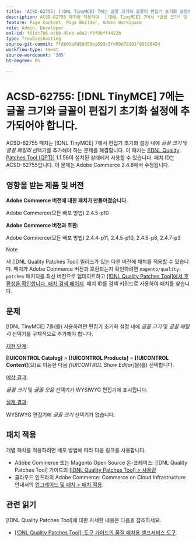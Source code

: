 ```yaml
---
title: 'ACSD-62755: [!DNL TinyMCE] 7에는 글꼴 크기와 글꼴이 편집기 초기화 설정에 추가되어야 합니다.'
description: ACSD-62755 패치를 적용하여  [!DNL TinyMCE] 7에서 *글꼴 크기* 및 *글꼴 패밀리*를 편집기 초기화 설정 내에 특별히 추가해야 하는 Adobe Commerce 문제를 해결합니다.
feature: Page Content, Page Builder, Admin Workspace
role: Admin, Developer
exl-id: f61dc7b6-ac6b-45eb-a0a2-f3f0bff4422b
type: Troubleshooting
source-git-commit: 7fdb02a6d89d50ea593c5fd99d78101f89198424
workflow-type: tm+mt
source-wordcount: '305'
ht-degree: 0%

---
```


# ACSD-62755: [!DNL TinyMCE] 7에는 글꼴 크기와 글꼴이 편집기 초기화 설정에 추가되어야 합니다.

ACSD-62755 패치는 [!DNL TinyMCE] 7에서 편집기 초기화 설정 내에 *글꼴 크기* 및 *글꼴 패밀리* 선택기를 추가해야 하는 문제를 해결합니다. 이 패치는 [[!DNL Quality Patches Tool (QPT)]](/help/tools/quality-patches-tool/quality-patches-tool-to-self-serve-quality-patches.md) 1.1.56이 설치된 상태에서 사용할 수 있습니다. 패치 ID는 ACSD-62755입니다. 이 문제는 Adobe Commerce 2.4.8에서 수정됩니다.

## 영향을 받는 제품 및 버전

**Adobe Commerce 버전에 대한 패치가 만들어졌습니다.**

Adobe Commerce(모든 배포 방법) 2.4.5-p10

**Adobe Commerce 버전과 호환:**

Adobe Commerce(모든 배포 방법) 2.4.4-p11, 2.4.5-p10, 2.4.6-p8, 2.4.7-p3

>[!NOTE]
>
>새 [!DNL Quality Patches Tool] 릴리스가 있는 다른 버전에 패치를 적용할 수 있습니다. 패치가 Adobe Commerce 버전과 호환되는지 확인하려면 `magento/quality-patches` 패키지를 최신 버전으로 업데이트하고 [[!DNL Quality Patches Tool]에서 호환성을 확인합니다. 패치 검색 페이지](https://experienceleague.adobe.com/tools/commerce-quality-patches/index.html). 패치 ID를 검색 키워드로 사용하여 패치를 찾습니다.

## 문제

[!DNL TinyMCE] 7을(를) 사용하려면 편집기 초기화 설정 내에 *글꼴 크기* 및 *글꼴 패밀리* 선택기를 구체적으로 추가해야 합니다.

<u>재현 단계</u>:

**[!UICONTROL Catalog]** > **[!UICONTROL Products]** > **[!UICONTROL Content]**(으)로 이동한 다음 *[!UICONTROL Show Editor]*&#x200B;을(를) 선택합니다.

<u>예상 결과</u>:

*글꼴 크기* 및 *글꼴 모음* 선택기가 WYSIWYG 편집기에 표시됩니다.

<u>실제 결과</u>:

WYSIWYG 편집기에 *글꼴 크기* 선택기가 없습니다.

## 패치 적용

개별 패치를 적용하려면 배포 방법에 따라 다음 링크를 사용합니다.

* Adobe Commerce 또는 Magento Open Source 온-프레미스: [!DNL Quality Patches Tool] 가이드의 [[!DNL Quality Patches Tool] > 사용량](/help/tools/quality-patches-tool/usage.md)
* 클라우드 인프라의 Adobe Commerce: Commerce on Cloud Infrastructure 안내서의 [업그레이드 및 패치 > 패치 적용](https://experienceleague.adobe.com/docs/commerce-cloud-service/user-guide/develop/upgrade/apply-patches.html).

## 관련 읽기

[!DNL Quality Patches Tool]에 대한 자세한 내용은 다음을 참조하세요.

* [[!DNL Quality Patches Tool]: 도구 가이드의 품질 패치용 셀프서비스 도구](/help/tools/quality-patches-tool/quality-patches-tool-to-self-serve-quality-patches.md).

